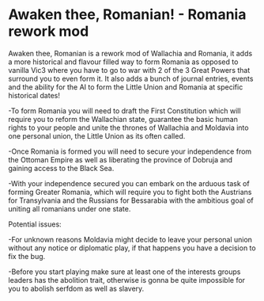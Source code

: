 # Awaken thee, Romanian! - Romania rework mod
Awaken thee, Romanian is a rework mod of Wallachia and Romania, it adds a more historical and flavour filled way to form Romania as opposed to vanilla Vic3 where you have to go to war with 2 of the 3 Great Powers that surround you to even form it. It also adds a bunch of journal entries, events and the ability for the AI to form the Little Union and Romania at specific historical dates!

-To form Romania you will need to draft the First Constitution which will require you to reform the Wallachian state, guarantee the basic human rights to your people and unite the thrones of Wallachia and Moldavia into one personal union, the Little Union as its often called.

-Once Romania is formed you will need to secure your independence from the Ottoman Empire as well as liberating the province of Dobruja and gaining access to the Black Sea.

-With your independence secured you can embark on the arduous task of forming Greater Romania, which will require you to fight both the Austrians for Transylvania and the Russians for Bessarabia with the ambitious goal of uniting all romanians under one state.

Potential issues:
      
-For unknown reasons Moldavia might decide to leave your personal union without any notice or diplomatic play, if that happens you have a decision to fix the bug.
      
-Before you start playing make sure at least one of the interests groups leaders has the abolition trait, otherwise is gonna be quite impossible for you to abolish serfdom as well as slavery.
